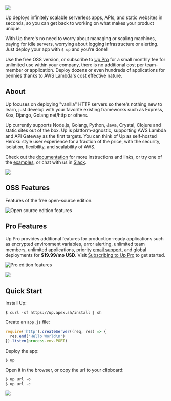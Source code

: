 ![](assets/title.png)

Up deploys infinitely scalable serverless apps, APIs, and static websites in seconds, so you can get back to working on what makes your product unique.

With Up there's no need to worry about managing or scaling machines, paying for idle servers, worrying about logging infrastructure or alerting. Just deploy your app with `$ up` and you're done!

Use the free OSS version, or subscribe to [Up Pro](#pro-features) for a small monthly fee for unlimited use within your company, there is no additional cost per team-member or application. Deploy dozens or even hundreds of applications for pennies thanks to AWS Lambda's cost effective nature.

## About

Up focuses on deploying "vanilla" HTTP servers so there's nothing new to learn, just develop with your favorite existing frameworks such as Express, Koa, Django, Golang net/http or others.

Up currently supports Node.js, Golang, Python, Java, Crystal, Clojure and static sites out of the box. Up is platform-agnostic, supporting AWS Lambda and API Gateway as the first targets. You can think of Up as self-hosted Heroku style user experience for a fraction of the price, with the security, isolation, flexibility, and scalability of AWS.

Check out the [documentation](https://up.docs.apex.sh/) for more instructions and links, or try one of the [examples](https://github.com/apex/up-examples), or chat with us in [Slack](https://chat.apex.sh/).

![](assets/screen2.png)

## OSS Features

Features of the free open-source edition.

![Open source edition features](assets/features-community.png)

## Pro Features

Up Pro provides additional features for production-ready applications such as encrypted environment variables, error alerting, unlimited team members, unlimited applications, priority [email support](mailto:support@apex.sh), and global deployments for **$19.99/mo USD**. Visit [Subscribing to Up Pro](https://apex.sh/docs/up/guides/#subscribing_to_up_pro) to get started.

![Pro edition features](assets/features-pro.png)

[![](https://gui.apex.sh/component?name=ShadowButton&config=%7B%22text%22%3A%22SUBSCRIBE%22%2C%22color%22%3A%227956EF%22%7D)](https://apex.sh/docs/up/guides/#subscribing_to_up_pro)

## Quick Start

Install Up:

```
$ curl -sf https://up.apex.sh/install | sh
```

Create an `app.js` file:

```js
require('http').createServer((req, res) => {
  res.end('Hello World\n')
}).listen(process.env.PORT)
```

Deploy the app:

```
$ up
```

Open it in the browser, or copy the url to your clipboard:

```
$ up url -o
$ up url -c
```

<a href="https://apex.sh"><img src="http://tjholowaychuk.com:6000/svg/sponsor"></a>
